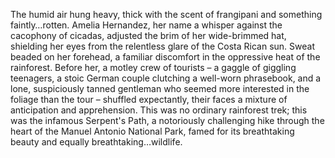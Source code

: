 The humid air hung heavy, thick with the scent of frangipani and something faintly…rotten.  Amelia Hernandez, her name a whisper against the cacophony of cicadas, adjusted the brim of her wide-brimmed hat, shielding her eyes from the relentless glare of the Costa Rican sun.  Sweat beaded on her forehead, a familiar discomfort in the oppressive heat of the rainforest.  Before her, a motley crew of tourists – a gaggle of giggling teenagers, a stoic German couple clutching a well-worn phrasebook, and a lone, suspiciously tanned gentleman who seemed more interested in the foliage than the tour – shuffled expectantly, their faces a mixture of anticipation and apprehension.  This was no ordinary rainforest trek; this was the infamous Serpent's Path, a notoriously challenging hike through the heart of the Manuel Antonio National Park, famed for its breathtaking beauty and equally breathtaking…wildlife.
